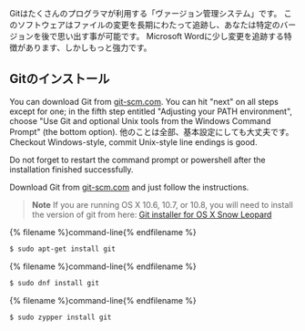 Gitはたくさんのプログラマが利用する「ヴァージョン管理システム」です。 このソフトウェアはファイルの変更を長期にわたって追跡し、あなたは特定のバージョンを後で思い出す事が可能です。 Microsoft Wordに少し変更を追跡する特徴があります、しかしもっと強力です。

## Gitのインストール

<!--sec data-title="Windows" data-id="git_install_windows"
data-collapse=true ces-->

You can download Git from [git-scm.com](https://git-scm.com/). You can hit "next" on all steps except for one; in the fifth step entitled "Adjusting your PATH environment", choose "Use Git and optional Unix tools from the Windows Command Prompt" (the bottom option). 他のことは全部、基本設定にしても大丈夫です。 Checkout Windows-style, commit Unix-style line endings is good.

Do not forget to restart the command prompt or powershell after the installation finished successfully. <!--endsec-->

<!--sec data-title="OS X" data-id="git_install_OSX"
data-collapse=true ces-->

Download Git from [git-scm.com](https://git-scm.com/) and just follow the instructions.

> **Note** If you are running OS X 10.6, 10.7, or 10.8, you will need to install the version of git from here: [Git installer for OS X Snow Leopard](https://sourceforge.net/projects/git-osx-installer/files/git-2.3.5-intel-universal-snow-leopard.dmg/download)

<!--endsec-->

<!--sec data-title="Debian or Ubuntu" data-id="git_install_debian_ubuntu"
data-collapse=true ces-->

{% filename %}command-line{% endfilename %}

```bash
$ sudo apt-get install git
```

<!--endsec-->

<!--sec data-title="Fedora" data-id="git_install_fedora"
data-collapse=true ces-->

{% filename %}command-line{% endfilename %}

```bash
$ sudo dnf install git
```

<!--endsec-->

<!--sec data-title="openSUSE" data-id="git_install_openSUSE"
data-collapse=true ces-->

{% filename %}command-line{% endfilename %}

```bash
$ sudo zypper install git
```

<!--endsec-->